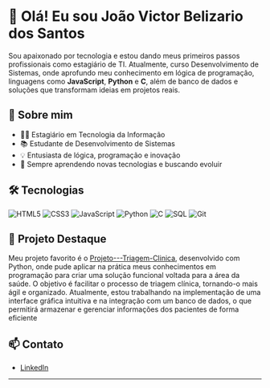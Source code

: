 
# 👋 Olá! Eu sou João Victor Belizario dos Santos

Sou apaixonado por tecnologia e estou dando meus primeiros passos profissionais como estagiário de TI. Atualmente, curso Desenvolvimento de Sistemas, onde aprofundo meu conhecimento em lógica de programação, linguagens como **JavaScript**, **Python** e **C**, além de banco de dados e soluções que transformam ideias em projetos reais.

## 🚀 Sobre mim

- 🧑‍💻 Estagiário em Tecnologia da Informação
- 📚 Estudante de Desenvolvimento de Sistemas
- 💡 Entusiasta de lógica, programação e inovação
- 🌱 Sempre aprendendo novas tecnologias e buscando evoluir

## 🛠️ Tecnologias

![HTML5](https://img.shields.io/badge/HTML5-E34F26?style=for-the-badge&logo=html5&logoColor=white)
![CSS3](https://img.shields.io/badge/CSS3-1572B6?style=for-the-badge&logo=css3&logoColor=white)
![JavaScript](https://img.shields.io/badge/JavaScript-F7DF1E?style=for-the-badge&logo=javascript&logoColor=black)
![Python](https://img.shields.io/badge/Python-3776AB?style=for-the-badge&logo=python&logoColor=white)
![C](https://img.shields.io/badge/C-00599C?style=for-the-badge&logo=c&logoColor=white)
![SQL](https://img.shields.io/badge/SQL-4479A1?style=for-the-badge&logo=postgresql&logoColor=white)
![Git](https://img.shields.io/badge/Git-F05032?style=for-the-badge&logo=git&logoColor=white)

## 🌟 Projeto Destaque

Meu projeto favorito é o [Projeto---Triagem-Clinica](https://github.com/BelizarioJv/Projeto---Triagem-Clinica), desenvolvido com Python, onde pude aplicar na prática meus conhecimentos em programação para criar uma solução funcional voltada para a área da saúde. O objetivo é facilitar o processo de triagem clínica, tornando-o mais ágil e organizado.
Atualmente, estou trabalhando na implementação de uma interface gráfica intuitiva e na integração com um banco de dados, o que permitirá armazenar e gerenciar informações dos pacientes de forma eficiente

## 📫 Contato

- [LinkedIn](https://www.linkedin.com/in/joãobelizariodev/)

---

<!--
**BelizarioJv/BelizarioJv** is a ✨ _special_ ✨ repository because its `README.md` (this file) appears on your GitHub profile.

Here are some ideas to get you started:

- 🔭 I’m currently working on ...
- 🌱 I’m currently learning ...
- 👯 I’m looking to collaborate on ...
- 🤔 I’m looking for help with ...
- 💬 Ask me about ...
- 📫 How to reach me: ...
- 😄 Pronouns: ...
- ⚡ Fun fact: ...
-->
